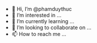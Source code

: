 - 👋 Hi, I’m @phamduythuc
- 👀 I’m interested in ...
- 🌱 I’m currently learning ...
- 💞️ I’m looking to collaborate on ...
- 📫 How to reach me ...

<!---
Phạm Duy Thực is a ✨ special ✨ repository because its `README.md` (this file) appears on your GitHub profile.
You can click the Preview link to take a look at your changes.
--->
